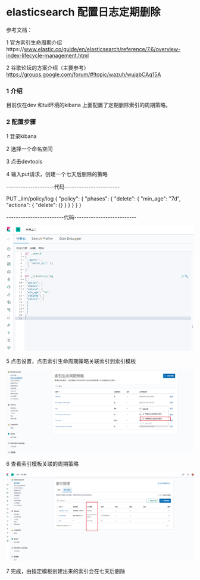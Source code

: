 # elasticsearch 配置日志定期删除

参考文档：

1 官方索引生命周期介绍https://www.elastic.co/guide/en/elasticsearch/reference/7.6/overview-index-lifecycle-management.html

2 谷歌论坛的方案介绍（主要参考）https://groups.google.com/forum/#!topic/wazuh/wujabCAq15A

### 1 介绍

目前仅在dev 和tui环境的kibana 上面配置了定期删除索引的周期策略。

### 2 配置步骤

1 登录kibana

2 选择一个命名空间

3 点击devtools

4 输入put请求，创建一个七天后删除的策略

--------------------代码-----------------------

PUT _ilm/policy/log
{
"policy": {
"phases": {
"delete": {
"min_age": "7d",
"actions": {
"delete": {}
}
}
}
}
}

------------------------代码--------------------------

![img](./assets/1742805899121-d59a1b1d-34d6-4c63-9f16-c5b38985c241.png)

5 点击设置，点击索引生命周期策略关联索引到索引模板

![img](./assets/1742805904047-7793de40-537b-4836-850f-900be3903c7d.png)

6 查看索引模板关联的周期策略

![img](./assets/1742805908216-430b3cda-8a76-4173-9fd8-861d46284ccf.png)

7 完成，由指定模板创建出来的索引会在七天后删除